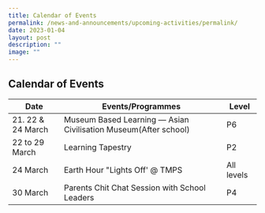 ```yaml
---
title: Calendar of Events
permalink: /news-and-announcements/upcoming-activities/permalink/
date: 2023-01-04
layout: post
description: ""
image: ""
---
```

## Calendar of Events

         


| Date | Events/Programmes | Level |
| -------- | -------- | -------- |
|21. 22 & 24 March|Museum Based Learning — Asian Civilisation Museum(After school)|P6|
|22 to 29 March|Learning Tapestry|P2|
|24 March|Earth Hour "Lights Off' @ TMPS|All levels|
|30 March|Parents Chit Chat Session with School Leaders|P4|